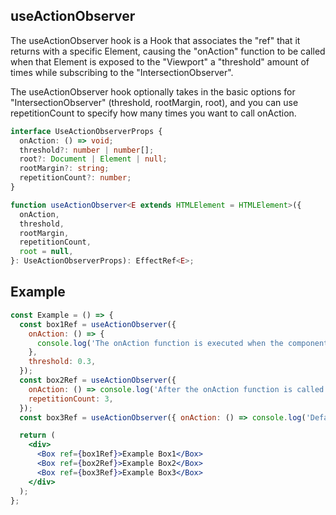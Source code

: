 ## useActionObserver

The useActionObserver hook is a Hook that associates the "ref" that it returns with a specific Element, causing the "onAction" function to be called when that Element is exposed to the "Viewport" a "threshold" amount of times while subscribing to the "IntersectionObserver".

The useActionObserver hook optionally takes in the basic options for "IntersectionObserver" (threshold, rootMargin, root), and you can use repetitionCount to specify how many times you want to call onAction.

```ts
interface UseActionObserverProps {
  onAction: () => void;
  threshold?: number | number[];
  root?: Document | Element | null;
  rootMargin?: string;
  repetitionCount?: number;
}

function useActionObserver<E extends HTMLElement = HTMLElement>({
  onAction,
  threshold,
  rootMargin,
  repetitionCount,
  root = null,
}: UseActionObserverProps): EffectRef<E>;
```

## Example

```jsx
const Example = () => {
  const box1Ref = useActionObserver({
    onAction: () => {
      console.log('The onAction function is executed when the component is exposed in the Viewport by 0.3 (30%)');
    },
    threshold: 0.3,
  });
  const box2Ref = useActionObserver({
    onAction: () => console.log('After the onAction function is called 3 times, unobserve box2'),
    repetitionCount: 3,
  });
  const box3Ref = useActionObserver({ onAction: () => console.log('Default Example') });

  return (
    <div>
      <Box ref={box1Ref}>Example Box1</Box>
      <Box ref={box2Ref}>Example Box2</Box>
      <Box ref={box3Ref}>Example Box3</Box>
    </div>
  );
};
```
